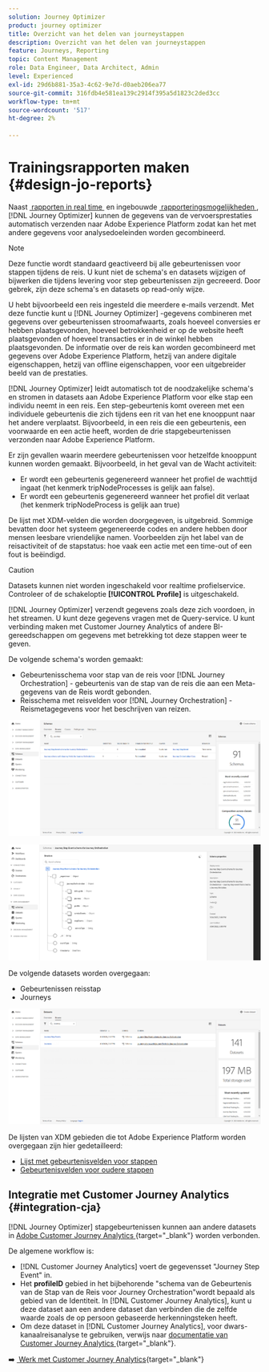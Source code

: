 ```yaml
---
solution: Journey Optimizer
product: journey optimizer
title: Overzicht van het delen van journeystappen
description: Overzicht van het delen van journeystappen
feature: Journeys, Reporting
topic: Content Management
role: Data Engineer, Data Architect, Admin
level: Experienced
exl-id: 29d6b881-35a3-4c62-9e7d-d0aeb206ea77
source-git-commit: 316fdb4e581ea139c2914f395a5d1823c2ded3cc
workflow-type: tm+mt
source-wordcount: '517'
ht-degree: 2%

---
```


# Trainingsrapporten maken {#design-jo-reports}

Naast [&#x200B; rapporten in real time &#x200B;](live-report.md) en ingebouwde [&#x200B; rapporteringsmogelijkheden &#x200B;](report-gs-cja.md), [!DNL Journey Optimizer] kunnen de gegevens van de vervoersprestaties automatisch verzenden naar Adobe Experience Platform zodat kan het met andere gegevens voor analysedoeleinden worden gecombineerd.

>[!NOTE]
>
>Deze functie wordt standaard geactiveerd bij alle gebeurtenissen voor stappen tijdens de reis. U kunt niet de schema&#39;s en datasets wijzigen of bijwerken die tijdens levering voor step gebeurtenissen zijn gecreeerd. Door gebrek, zijn deze schema&#39;s en datasets op read-only wijze.

U hebt bijvoorbeeld een reis ingesteld die meerdere e-mails verzendt. Met deze functie kunt u [!DNL Journey Optimizer] -gegevens combineren met gegevens over gebeurtenissen stroomafwaarts, zoals hoeveel conversies er hebben plaatsgevonden, hoeveel betrokkenheid er op de website heeft plaatsgevonden of hoeveel transacties er in de winkel hebben plaatsgevonden. De informatie over de reis kan worden gecombineerd met gegevens over Adobe Experience Platform, hetzij van andere digitale eigenschappen, hetzij van offline eigenschappen, voor een uitgebreider beeld van de prestaties.

[!DNL Journey Optimizer] leidt automatisch tot de noodzakelijke schema&#39;s en stromen in datasets aan Adobe Experience Platform voor elke stap een individu neemt in een reis. Een step-gebeurtenis komt overeen met een individuele gebeurtenis die zich tijdens een rit van het ene knooppunt naar het andere verplaatst. Bijvoorbeeld, in een reis die een gebeurtenis, een voorwaarde en een actie heeft, worden de drie stapgebeurtenissen verzonden naar Adobe Experience Platform.

Er zijn gevallen waarin meerdere gebeurtenissen voor hetzelfde knooppunt kunnen worden gemaakt. Bijvoorbeeld, in het geval van de Wacht activiteit:

* Er wordt een gebeurtenis gegenereerd wanneer het profiel de wachttijd ingaat (het kenmerk tripNodeProcesses is gelijk aan false).
* Er wordt een gebeurtenis gegenereerd wanneer het profiel dit verlaat (het kenmerk tripNodeProcess is gelijk aan true)

De lijst met XDM-velden die worden doorgegeven, is uitgebreid. Sommige bevatten door het systeem gegenereerde codes en andere hebben door mensen leesbare vriendelijke namen. Voorbeelden zijn het label van de reisactiviteit of de stapstatus: hoe vaak een actie met een time-out of een fout is beëindigd.

>[!CAUTION]
>
>Datasets kunnen niet worden ingeschakeld voor realtime profielservice. Controleer of de schakeloptie **[!UICONTROL Profile]** is uitgeschakeld.

[!DNL Journey Optimizer] verzendt gegevens zoals deze zich voordoen, in het streamen. U kunt deze gegevens vragen met de Query-service. U kunt verbinding maken met Customer Journey Analytics of andere BI-gereedschappen om gegevens met betrekking tot deze stappen weer te geven.

De volgende schema&#39;s worden gemaakt:

* Gebeurtenisschema voor stap van de reis voor [!DNL Journey Orchestration] - gebeurtenis van de stap van de reis die aan een Meta-gegevens van de Reis wordt gebonden.
* Reisschema met reisvelden voor [!DNL Journey Orchestration] - Reismetagegevens voor het beschrijven van reizen.

![](assets/sharing1.png)

![](assets/sharing2.png)

De volgende datasets worden overgegaan:

* Gebeurtenissen reisstap
* Journeys

![](assets/sharing3.png)

De lijsten van XDM gebieden die tot Adobe Experience Platform worden overgegaan zijn hier gedetailleerd:

* [Lijst met gebeurtenisvelden voor stappen](../reports/sharing-field-list.md)
* [Gebeurtenisvelden voor oudere stappen](../reports/sharing-legacy-fields.md)

## Integratie met Customer Journey Analytics {#integration-cja}

[!DNL Journey Optimizer] stapgebeurtenissen kunnen aan andere datasets in [&#x200B; Adobe Customer Journey Analytics &#x200B;](https://experienceleague.adobe.com/docs/analytics-platform/using/cja-overview/cja-overview.html?lang=nl-NL){target="_blank"} worden verbonden.

De algemene workflow is:

* [!DNL Customer Journey Analytics] voert de gegevensset &quot;Journey Step Event&quot; in.
* Het **profileID** gebied in het bijbehorende &quot;schema van de Gebeurtenis van de Stap van de Reis voor Journey Orchestration&quot;wordt bepaald als gebied van de Identiteit. In [!DNL Customer Journey Analytics], kunt u deze dataset aan een andere dataset dan verbinden die de zelfde waarde zoals de op persoon gebaseerde herkenningsteken heeft.
* Om deze dataset in [!DNL Customer Journey Analytics], voor dwars-kanaalreisanalyse te gebruiken, verwijs naar [&#x200B; documentatie van Customer Journey Analytics &#x200B;](https://experienceleague.adobe.com/docs/analytics-platform/using/cja-usecases/cross-channel.html?lang=nl-NL){target="_blank"}.

➡️ [&#x200B; Werk met Customer Journey Analytics &#x200B;](cja-ajo.md){target="_blank"}

